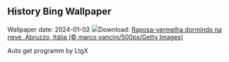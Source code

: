 ## History Bing Wallpaper
Wallpaper date: 2024-01-02
![](https://www.bing.com/th?id=OHR.SleepingFox_PT-BR0026523663_UHD.jpg&w=1000)Download: [Raposa-vermelha dormindo na neve, Abruzzo, Itália (© marco vancini/500px/Getty Images)](https://www.bing.com/th?id=OHR.SleepingFox_PT-BR0026523663_UHD.jpg)

Auto get programm by LtgX
